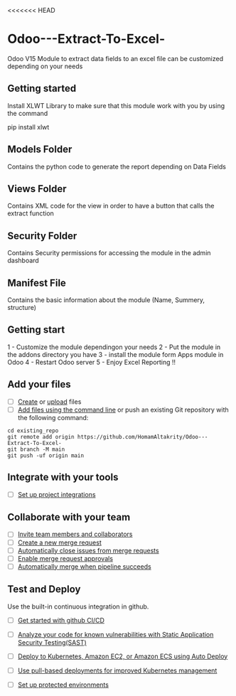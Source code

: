 <<<<<<< HEAD
# Odoo---Extract-To-Excel-
Odoo V15 Module to extract data fields to an excel file can be customized depending on your needs

## Getting started

Install XLWT Library to make sure that this module work with you by using the command

pip install xlwt

## Models Folder

Contains the python code to generate the report depending on Data Fields

## Views Folder

Contains XML code for the view in order to have a button that calls the extract function

## Security Folder

Contains Security permissions for accessing the module in the admin dashboard

## Manifest File

Contains the basic information about the module (Name, Summery, structure)

## Getting start

1 - Customize the module dependingon your needs
2 - Put the module in the addons directory you have
3 - install the module form Apps module in Odoo
4 - Restart Odoo server 
5 - Enjoy Excel Reporting !!


## Add your files

- [ ] [Create](https://github.com/-/experiment/new_project_readme_content:128faa2892f62f9232ef4df872ec0807?https://docs.github.com/ee/user/project/repository/web_editor.html#create-a-file) or [upload](https://github.com/-/experiment/new_project_readme_content:128faa2892f62f9232ef4df872ec0807?https://docs.github.com/ee/user/project/repository/web_editor.html#upload-a-file) files
- [ ] [Add files using the command line](https://github.com/-/experiment/new_project_readme_content:128faa2892f62f9232ef4df872ec0807?https://docs.github.com/ee/github-basics/add-file.html#add-a-file-using-the-command-line) or push an existing Git repository with the following command:

```
cd existing_repo
git remote add origin https://github.com/HomamAltakrity/Odoo---Extract-To-Excel-
git branch -M main
git push -uf origin main
```

## Integrate with your tools

- [ ] [Set up project integrations](https://github.com/-/experiment/new_project_readme_content:128faa2892f62f9232ef4df872ec0807?https://github.com/HomamAltakrity/Odoo---Extract-To-Excel/-/settings/integrations)

## Collaborate with your team

- [ ] [Invite team members and collaborators](https://github.com/-/experiment/new_project_readme_content:128faa2892f62f9232ef4df872ec0807?https://docs.github.com/ee/user/project/members/)
- [ ] [Create a new merge request](https://github.com/-/experiment/new_project_readme_content:128faa2892f62f9232ef4df872ec0807?https://docs.github.com/ee/user/project/merge_requests/creating_merge_requests.html)
- [ ] [Automatically close issues from merge requests](https://github.com/-/experiment/new_project_readme_content:128faa2892f62f9232ef4df872ec0807?https://docs.github.com/ee/user/project/issues/managing_issues.html#closing-issues-automatically)
- [ ] [Enable merge request approvals](https://github.com/-/experiment/new_project_readme_content:128faa2892f62f9232ef4df872ec0807?https://docs.github.com/ee/user/project/merge_requests/approvals/)
- [ ] [Automatically merge when pipeline succeeds](https://github.com/-/experiment/new_project_readme_content:128faa2892f62f9232ef4df872ec0807?https://docs.github.com/ee/user/project/merge_requests/merge_when_pipeline_succeeds.html)

## Test and Deploy

Use the built-in continuous integration in github.

- [ ] [Get started with github CI/CD](https://github.com/-/experiment/new_project_readme_content:128faa2892f62f9232ef4df872ec0807?https://docs.github.com/ee/ci/quick_start/index.html)
- [ ] [Analyze your code for known vulnerabilities with Static Application Security Testing(SAST)](https://github.com/-/experiment/new_project_readme_content:128faa2892f62f9232ef4df872ec0807?https://docs.github.com/ee/user/application_security/sast/)
- [ ] [Deploy to Kubernetes, Amazon EC2, or Amazon ECS using Auto Deploy](https://github.com/-/experiment/new_project_readme_content:128faa2892f62f9232ef4df872ec0807?https://docs.github.com/ee/topics/autodevops/requirements.html)
- [ ] [Use pull-based deployments for improved Kubernetes management](https://github.com/-/experiment/new_project_readme_content:128faa2892f62f9232ef4df872ec0807?https://docs.github.com/ee/user/clusters/agent/)
- [ ] [Set up protected environments](https://github.com/-/experiment/new_project_readme_content:128faa2892f62f9232ef4df872ec0807?https://docs.github.com/ee/ci/environments/protected_environments.html)

